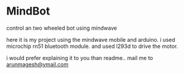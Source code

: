 MindBot
=======

control an two wheeled bot using mindwave

here it is my project using the mindwave mobile and arduino.
i used microchip rn51 bluetooth module.
and used l293d to drive the motor.

i would prefer explaining it to you than readme.. mail me to arunmagesh@ymail.com
